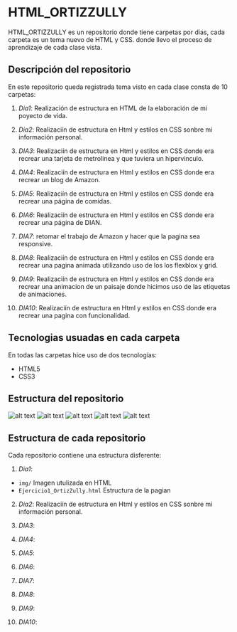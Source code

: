 #  HTML_ORTIZZULLY

HTML_ORTIZZULLY es un repositorio donde tiene carpetas por dias, cada carpeta es un tema nuevo de HTML y CSS. donde llevo el proceso de aprendizaje de cada clase vista.

## Descripción del repositorio 

En este repositorio queda registrada tema visto en cada clase consta de 10 carpetas:

1.  *Dia1*:  Realización de estructura en HTML de la elaboración de mi poyecto de vida.

2. *Dia2*: Realizaciín de estructura en Html y estilos en CSS sonbre mi información personal. 

3. *DIA3*: Realizaciín de estructura en Html y estilos en CSS donde era recrear una tarjeta de metrolinea y que tuviera un hipervinculo. 

4. *DIA4*: Realizaciín de estructura en Html y estilos en CSS donde era recrear un blog de Amazon. 

5. *DIA5*: Realizaciín de estructura en Html y estilos en CSS donde era recrear una página de comidas. 

6. *DIA6*: Realizaciín de estructura en Html y estilos en CSS donde era recrear una página de DIAN. 

7. *DIA7*: retomar el trabajo de Amazon y hacer que la pagina sea responsive. 

8. *DIA8*: Realizaciín de estructura en Html y estilos en CSS donde era recrear una pagina animada utilizando uso de los los flexblox y grid. 

9. *DIA9*: Realizaciín de estructura en Html y estilos en CSS donde era recrear una animacion de un paisaje donde hicimos uso de las etiquetas de animaciones. 

10. *DIA10*: Realizaciín de estructura en Html y estilos en CSS donde era recrear una pagina con funcionalidad.

## Tecnologias usuadas en cada carpeta

En todas las carpetas hice uso de dos tecnologías:

* HTML5
* CSS3

## Estructura del repositorio

![alt text](image.png)
![alt text](image-1.png)
![alt text](image-2.png)
![alt text](image-3.png)
![alt text](image-4.png)

## Estructura de cada repositorio 

Cada repositorio contiene una estructura disferente:

1.  *Dia1*:
   *  `img/` Imagen utulizada en HTML
   *  `Ejercicio1_OrtizZully.html` Estructura de la pagian
2. *Dia2*: Realizaciín de estructura en Html y estilos en CSS sonbre mi información personal. 

3. *DIA3*:

4. *DIA4*: 

5. *DIA5*: 

6. *DIA6*: 

7. *DIA7*: 

8. *DIA8*: 

9. *DIA9*:  

10. *DIA10*: 
